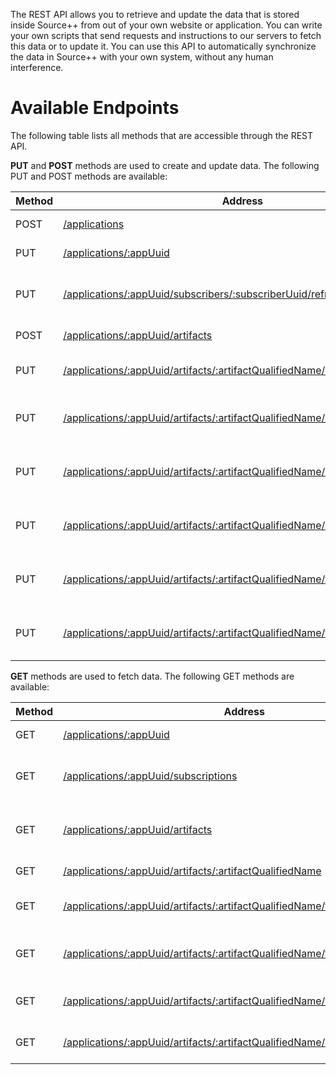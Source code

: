 The REST API allows you to retrieve and update the data that is stored inside
Source++ from out of your own website or application. You can write your own scripts 
that send requests and instructions to our servers to fetch this data or
to update it. You can use this API to automatically synchronize the data in 
Source++ with your own system, without any human interference.

# Available Endpoints

The following table lists all methods that are accessible through the REST API.

**PUT** and **POST** methods are used to create and update data. The following PUT and POST methods are available:

| Method   | Address                                                                                                            | Description                                      |
|----------|--------------------------------------------------------------------------------------------------------------------|--------------------------------------------------|
| POST     | [/applications](#create-application)                                                                               | Create application                               |
| PUT      | [/applications/:appUuid](#update-application)                                                                      | Update application                               |
| PUT      | [/applications/:appUuid/subscribers/:subscriberUuid/refresh](#refresh-subscriber-subscriptions)                    | Refresh subscriber's active subscriptions        |
| POST     | [/applications/:appUuid/artifacts](#create-source-artifact)                                                        | Create source artifact                           |
| PUT      | [/applications/:appUuid/artifacts/:artifactQualifiedName/config](#update-source-artifact-configuration)            | Update source artifact configuration             |
| PUT      | [/applications/:appUuid/artifacts/:artifactQualifiedName/unsubscribe](#unsubscribe-source-artifact-subscriptions)  | Unsubscribe from source artifact subscription(s) |
| PUT      | [/applications/:appUuid/artifacts/:artifactQualifiedName/metrics/subscribe](#subscribe-artifact-metrics)       | Subscribe to source artifact's metrics           |
| PUT      | [/applications/:appUuid/artifacts/:artifactQualifiedName/metrics/unsubscribe](#unsubscribe-artifact-metrics) | Unsubscribe from source artifact's metrics       |
| PUT      | [/applications/:appUuid/artifacts/:artifactQualifiedName/traces/subscribe](#subscribe-artifact-traces)         | Subscribe to source artifact's traces            |
| PUT      | [/applications/:appUuid/artifacts/:artifactQualifiedName/traces/unsubscribe](#unsubscribe-artifact-traces)   | Unsubscribe from source artifact's traces        |

**GET** methods are used to fetch data. The following GET methods are available:

| Method | Address                                                      | Description                           |
| ------ | ------------------------------------------------------------ | ------------------------------------- |
| GET    | [/applications/:appUuid](#get-application)                   | Get application                       |
| GET    | [/applications/:appUuid/subscriptions](#get-application-subscriptions) | Get application-wide subscriptions    |
| GET    | [/applications/:appUuid/artifacts](#get-application-artifacts) | Get application-wide source artifacts |
| GET    | [/applications/:appUuid/artifacts/:artifactQualifiedName](#get-source-artifact) | Get source artifact                   |
| GET    | [/applications/:appUuid/artifacts/:artifactQualifiedName/traces](#get-artifact-traces) | Get traces for source artifact        |
| GET    | [/applications/:appUuid/artifacts/:artifactQualifiedName/traces/:traceId/spans](#get-artifact-trace-span) | Get trace spans for source artifact   |
| GET    | [/applications/:appUuid/artifacts/:artifactQualifiedName/config](#get-source-artifact-configuration) | Get source artifact configuration     |
| GET    | [/applications/:appUuid/artifacts/:artifactQualifiedName/subscriptions](#get-source-artifact-subscriptions) | Get source artifact's subscriptions   |
